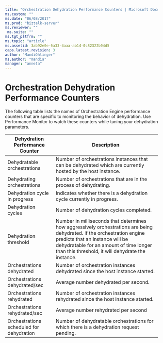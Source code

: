 ```yaml
---
title: "Orchestration Dehydration Performance Counters | Microsoft Docs"
ms.custom: ""
ms.date: "06/08/2017"
ms.prod: "biztalk-server"
ms.reviewer: ""
 ms.suite: ""
ms.tgt_pltfrm: ""
ms.topic: "article"
ms.assetid: 3ab92e0e-6a33-4aaa-ab14-0c82322b04d5
caps.latest.revision: 3
author: "MandiOhlinger"
ms.author: "mandia"
manager: "anneta"
---
```

# Orchestration Dehydration Performance Counters
The following table lists the names of Orchestration Engine performance counters that are specific to monitoring the behavior of dehydration. Use Performance Monitor to watch these counters while tuning your dehydration parameters.  
  
|Dehydration Performance Counter|Description|  
|-------------------------------------|-----------------|  
|Dehydratable orchestrations|Number of orchestrations instances that can be dehydrated which are currently hosted by the host instance.|  
|Dehydrating orchestrations|Number of orchestrations that are in the process of dehydrating.|  
|Dehydration cycle in progress|Indicates whether there is a dehydration cycle currently in progress.|  
|Dehydration cycles|Number of dehydration cycles completed.|  
|Dehydration threshold|Number in milliseconds that determines how aggressively orchestrations are being dehydrated. If the orchestration engine predicts that an instance will be dehydratable for an amount of time longer than this threshold, it will dehydrate the instance.|  
|Orchestrations dehydrated|Number of orchestration instances dehydrated since the host instance started.|  
|Orchestrations dehydrated/sec|Average number dehydrated per second.|  
|Orchestrations rehydrated|Number of orchestration instances rehydrated since the host instance started.|  
|Orchestrations rehydrated/sec|Average number rehydrated per second|  
|Orchestrations scheduled for dehydration|Number of dehydratable orchestrations for which there is a dehydration request pending.|